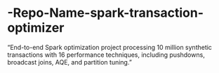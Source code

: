 # -Repo-Name-spark-transaction-optimizer
“End-to-end Spark optimization project processing 10 million synthetic transactions with 16 performance techniques, including pushdowns, broadcast joins, AQE, and partition tuning.”
